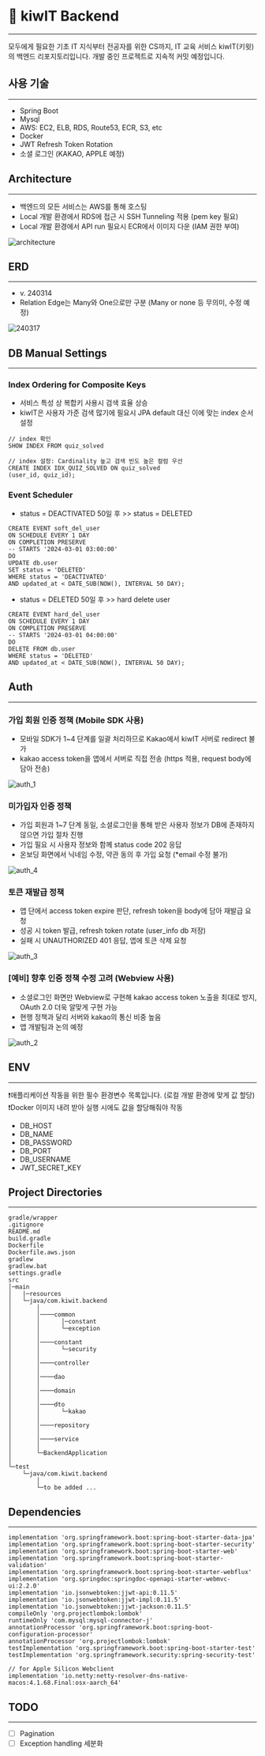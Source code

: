 # 🥝 kiwIT Backend

---

모두에게 필요한 기초 IT 지식부터 전공자를 위한 CS까지, IT 교육 서비스 kiwIT(키윗)의 백엔드 리포지토리입니다. 개발 중인 프로젝트로 지속적 커밋 예정입니다.

## 사용 기술

--- 

- Spring Boot
- Mysql
- AWS: EC2, ELB, RDS, Route53, ECR, S3, etc 
- Docker
- JWT Refresh Token Rotation
- 소셜 로그인 (KAKAO, APPLE 예정)

## Architecture

---

- 백엔드의 모든 서비스는 AWS를 통해 호스팅
- Local 개발 환경에서 RDS에 접근 시 SSH Tunneling 적용 (pem key 필요)
- Local 개발 환경에서 API run 필요시 ECR에서 이미지 다운 (IAM 권한 부여)

![architecture](https://github.com/Sevenfold777/kiwit-backend/assets/88102203/ed1be5df-e67a-42c0-929a-92b5f9c23b98)



## ERD

---

- v. 240314 
- Relation Edge는 Many와 One으로만 구분 (Many or none 등 무의미, 수정 예정) 

![240317](https://github.com/Sevenfold777/kiwit-backend/assets/88102203/d9cfc977-a94c-4767-9fae-75ee225c50cb)

## DB Manual Settings

---

### Index Ordering for Composite Keys

- 서비스 특성 상 복합키 사용시 검색 효율 상승
- kiwIT은 사용자 가준 검색 많기에 필요시 JPA default 대신 이에 맞는 index 순서 설정

```
// index 확인
SHOW INDEX FROM quiz_solved

// index 설정: Cardinality 높고 검색 빈도 높은 컬럼 우선
CREATE INDEX IDX_QUIZ_SOLVED ON quiz_solved 
(user_id, quiz_id);
```

### Event Scheduler

- status = DEACTIVATED 50일 후 >> status = DELETED 
```
CREATE EVENT soft_del_user
ON SCHEDULE EVERY 1 DAY
ON COMPLETION PRESERVE
-- STARTS '2024-03-01 03:00:00'
DO 
UPDATE db.user
SET status = 'DELETED'
WHERE status = 'DEACTIVATED'
AND updated_at < DATE_SUB(NOW(), INTERVAL 50 DAY);
```

- status = DELETED 50일 후 >> hard delete user
``` 
CREATE EVENT hard_del_user
ON SCHEDULE EVERY 1 DAY
ON COMPLETION PRESERVE
-- STARTS '2024-03-01 04:00:00'
DO 
DELETE FROM db.user
WHERE status = 'DELETED'
AND updated_at < DATE_SUB(NOW(), INTERVAL 50 DAY);
```

## Auth

--- 

### 가입 회원 인증 정책 (Mobile SDK 사용)
- 모바일 SDK가 1~4 단계를 일괄 처리하므로 Kakao에서 kiwIT 서버로 redirect 불가
- kakao access token을 앱에서 서버로 직접 전송 (https 적용, request body에 담아 전송)

![auth_1](https://github.com/Sevenfold777/kiwit-backend/assets/88102203/098f9913-950c-43d0-b625-1fc46e1ad010)

### 미가입자 인증 정책
- 가입 회원과 1~7 단계 동일, 소셜로그인을 통해 받은 사용자 정보가 DB에 존재하지 않으면 가입 절차 진행 
- 가입 필요 시 사용자 정보와 함께 status code 202 응답
- 온보딩 화면에서 닉네임 수정, 약관 동의 후 가입 요청 (*email 수정 불가)

![auth_4](https://github.com/Sevenfold777/kiwit-backend/assets/88102203/a2589e60-cdb9-4a8d-b05c-d1da87ffc06e)

### 토큰 재발급 정책
- 앱 단에서 access token expire 판단, refresh token을 body에 담아 재발급 요청
- 성공 시 token 발급, refresh token rotate (user_info db 저장)
- 실패 시 UNAUTHORIZED 401 응답, 앱에 토큰 삭제 요청

![auth_3](https://github.com/Sevenfold777/kiwit-backend/assets/88102203/8227c43a-bac9-4c25-9b9d-8769a57e9fe7)



### [예비] 향후 인증 정책 수정 고려 (Webview 사용)
- 소셜로그인 화면만 Webview로 구현해 kakao access token 노출을 최대로 방지, OAuth 2.0 더욱 알맞게 구현 가능 
- 현행 정책과 달리 서버와 kakao의 통신 비중 높음
- 앱 개발팀과 논의 예정

![auth_2](https://github.com/Sevenfold777/kiwit-backend/assets/88102203/f01eaa07-fbb9-4313-90dc-413a93fac567)


## ENV

---

❗️애플리케이션 작동을 위한 필수 환경변수 목록입니다. (로컬 개발 환경에 맞게 값 할당) <br/>
❗️Docker 이미지 내려 받아 실행 시에도 값을 할당해줘야 작동
- DB_HOST
- DB_NAME
- DB_PASSWORD
- DB_PORT
- DB_USERNAME
- JWT_SECRET_KEY

## Project Directories

---

```
gradle/wrapper
.gitignore
README.md
build.gradle
Dockerfile
Dockerfile.aws.json
gradlew
gradlew.bat
settings.gradle
src
│─main
│   |─resources
│   └─java/com.kiwit.backend
│       │
│       │────common
│       │      │─constant
│       │      └─exception
│       │
│       │────constant
│       │      └─security
│       │
│       │────controller
│       │
│       │────dao
│       │      
│       │────domain
│       │      
│       │────dto
│       │      └─kakao
│       │ 
│       │────repository
│       │
│       │────service
│       │
│       └─BackendApplication
│
└─test
    └─java/com.kiwit.backend
        │
        └─to be added ...
```


## Dependencies

---

```
implementation 'org.springframework.boot:spring-boot-starter-data-jpa'
implementation 'org.springframework.boot:spring-boot-starter-security'
implementation 'org.springframework.boot:spring-boot-starter-web'
implementation 'org.springframework.boot:spring-boot-starter-validation'
implementation 'org.springframework.boot:spring-boot-starter-webflux'
implementation 'org.springdoc:springdoc-openapi-starter-webmvc-ui:2.2.0'
implementation 'io.jsonwebtoken:jjwt-api:0.11.5'
implementation 'io.jsonwebtoken:jjwt-impl:0.11.5'
implementation 'io.jsonwebtoken:jjwt-jackson:0.11.5'
compileOnly 'org.projectlombok:lombok'
runtimeOnly 'com.mysql:mysql-connector-j'
annotationProcessor 'org.springframework.boot:spring-boot-configuration-processor'
annotationProcessor 'org.projectlombok:lombok'
testImplementation 'org.springframework.boot:spring-boot-starter-test'
testImplementation 'org.springframework.security:spring-security-test'

// for Apple Silicon Webclient
implementation 'io.netty:netty-resolver-dns-native-macos:4.1.68.Final:osx-aarch_64'
```

## TODO

---

- [ ] Pagination
- [ ] Exception handling 세분화
